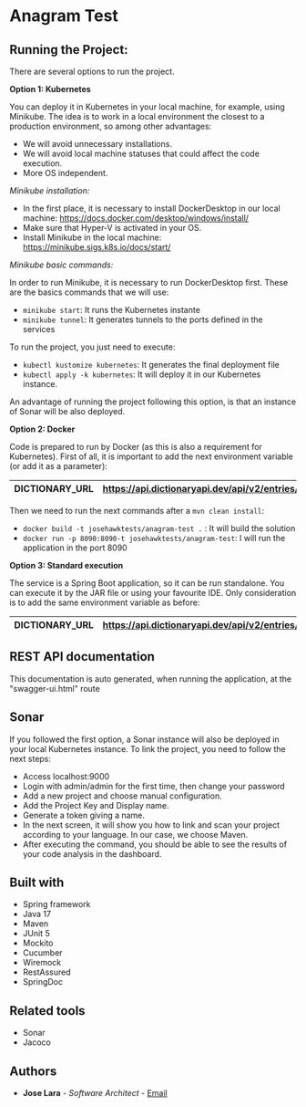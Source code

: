 # Anagram Test

## Running the Project:

There are several options to run the project.

**Option 1: Kubernetes**

You can deploy it in Kubernetes in your local machine, for example, using Minikube. The idea is to work in a local environment the closest to a production environment, so among other advantages:

- We will avoid unnecessary installations.
- We will avoid local machine statuses that could affect the code execution.
- More OS independent.

*Minikube installation:*

- In the first place, it is necessary to install DockerDesktop in our local machine: https://docs.docker.com/desktop/windows/install/
- Make sure that Hyper-V is activated in your OS.
- Install Minikube in the local machine: https://minikube.sigs.k8s.io/docs/start/

*Minikube basic commands:*

In order to run Minikube, it is necessary to run DockerDesktop first. These are the basics commands that we will use:

- `minikube start`: It runs the Kubernetes instante
- `minikube tunnel`: It generates tunnels to the ports defined in the services

To run the project, you just need to execute:
- `kubectl kustomize kubernetes`: It generates the final deployment file
- `kubectl apply -k kubernetes`: It will deploy it in our Kubernetes instance.

An advantage of running the project following this option, is that an instance of Sonar will be also deployed.

**Option 2: Docker**

Code is prepared to run by Docker (as this is also a requirement for Kubernetes). First of all, it is important to add the next environment variable (or add it as a parameter):

|  DICTIONARY_URL| https://api.dictionaryapi.dev/api/v2/entries/en |
|--|--|

Then we need to run the next commands after a `mvn clean install`:

- `docker build -t josehawktests/anagram-test .` : It will build the solution
- `docker run -p 8090:8090-t josehawktests/anagram-test`: I will run the application in the port 8090

**Option 3: Standard execution**

The service is a Spring Boot application, so it can be run standalone. You can execute it by the JAR file or using your favourite IDE. Only consideration is to add the same environment variable as before:

|  DICTIONARY_URL| https://api.dictionaryapi.dev/api/v2/entries/en |
|--|--|

## REST API documentation

This documentation is auto generated, when running the application, at the "swagger-ui.html" route

## Sonar

If you followed the first option, a Sonar instance will also be deployed in your local Kubernetes instance. To link the project, you need to follow the next steps:

- Access localhost:9000
- Login with admin/admin for the first time, then change your password
- Add a new project and choose manual configuration.
- Add the Project Key and Display name.
- Generate a token giving a name.
- In the next screen, it will show you how to link and scan your project according to your language. In our case, we choose Maven.
- After executing the command, you should be able to see the results of your code analysis in the dashboard.

## Built with

* Spring framework
* Java 17
* Maven
* JUnit 5
* Mockito
* Cucumber
* Wiremock
* RestAssured
* SpringDoc

## Related tools

* Sonar
* Jacoco

## Authors

* **Jose Lara** - *Software Architect* - [Email](laragomezjc@gmail.com)